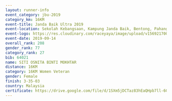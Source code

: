 ```yaml
---
layout: runner-info 
event_category: jbu-2019 
category_km: 16KM 
event-title: Janda Baik Ultra 2019 
event-location: Sekolah Kebangsaan, Kampung Janda Baik, Bentong, Pahang, Malaysia 
event-logo: https://res.cloudinary.com/raceyaya/image/upload/v1569217009/logo/janda-baik_vch1pc.jpg 
event-date: 2019-09-14
overall_rank: 208
gender_rank: 77
category_rank: 27
bib: 64021
name: SITI OSNITA BINTI MOKHTAR
distance: 16KM
category: 16KM Women Veteran
gender: Female
finish: 3-35-03
country: Malaysia
certificate: https://drive.google.com/file/d/1SXm5jDCTaz83hEaQHpb7ll-6Gnbm-lcQ/view?usp=sharing
---
```

